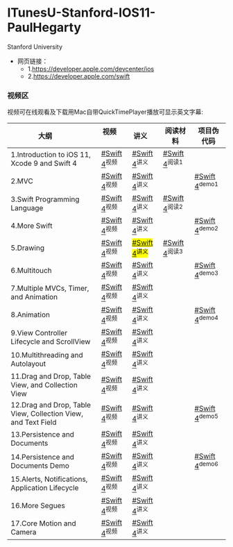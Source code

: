 # ITunesU-Stanford-IOS11-PaulHegarty
Stanford University

- 网页链接：
	- 1.https://developer.apple.com/devcenter/ios
	- 2.https://developer.apple.com/swift

### 视频区

视频可在线观看及下载用Mac自带QuickTimePlayer播放可显示英文字幕:

大纲         | 视频           | 讲义     |   阅读材料  |  项目伪代码 |
--------------------|------------------|-----------------------|---------------------|---|
1.Introduction to iOS 11, Xcode 9 and Swift 4 | [#Swift 4](https://p1-u.itunes.apple.com/WebObjects/LZStudent.woa/ra/1/courses/CODOAOSRJY0GOAQH/materials/MADZGRJYYKMISZND/download/dl.m4v)<sup>视频</sup>   | [#Swift 4](https://p1-u.itunes.apple.com/WebObjects/LZStudent.woa/ra/1/courses/CODOAOSRJY0GOAQH/materials/MAENCR1FANSBHI0G/download/dl.pdf)<sup>讲义</sup>   |   [#Swift 4](https://p1-u.itunes.apple.com/WebObjects/LZStudent.woa/ra/1/courses/CODOAOSRJY0GOAQH/materials/MAFYKAJQUOZUQBSH/download/dl.pdf)<sup>阅读1</sup>|
2.MVC       | [#Swift 4](https://p1-u.itunes.apple.com/WebObjects/LZStudent.woa/ra/1/courses/CODOAOSRJY0GOAQH/materials/MAEJ3F0MCPGTOJTE/download/dl.m4v)<sup>视频</sup>   | [#Swift 4](https://p1-u.itunes.apple.com/WebObjects/LZStudent.woa/ra/1/courses/CODOAOSRJY0GOAQH/materials/MAENCR1FANSBHI0G/download/dl.pdf)<sup>讲义</sup>   |    |  [#Swift 4](https://p1-u.itunes.apple.com/WebObjects/LZStudent.woa/ra/1/courses/CODOAOSRJY0GOAQH/materials/MAEH3GKBFASIKURJ/download/dl.pdf)<sup>demo1</sup>  |
3.Swift Programming Language  | [#Swift 4](https://p1-u.itunes.apple.com/WebObjects/LZStudent.woa/ra/1/courses/CODOAOSRJY0GOAQH/materials/MAEFTGOILZW1VRZE/download/dl.m4v)<sup>视频</sup>      | [#Swift 4](https://p1-u.itunes.apple.com/WebObjects/LZStudent.woa/ra/1/courses/CODOAOSRJY0GOAQH/materials/MADB001OSUTS3RGH/download/dl.pdf)<sup>讲义</sup>        |[#Swift 4](https://p1-u.itunes.apple.com/WebObjects/LZStudent.woa/ra/1/courses/CODOAOSRJY0GOAQH/materials/MAFYKAJQUOZUQBSH/download/dl.pdf)<sup>阅读2</sup>|
4.More Swift      | [#Swift 4](https://p1-u.itunes.apple.com/WebObjects/LZStudent.woa/ra/1/courses/CODOAOSRJY0GOAQH/materials/MAFQOD0MHFEDNUEI/download/dl.m4v)<sup>视频</sup>  | [#Swift 4](https://p1-u.itunes.apple.com/WebObjects/LZStudent.woa/ra/1/courses/CODOAOSRJY0GOAQH/materials/MAEE3QOHOJJKD0OE/download/dl.pdf)<sup>讲义</sup>    | |[#Swift 4](https://p1-u.itunes.apple.com/WebObjects/LZStudent.woa/ra/1/courses/CODOAOSRJY0GOAQH/materials/MAFADRYVELCRJZLE/download/dl.pdf)<sup>demo2</sup>|
5.Drawing           | [#Swift 4](https://p1-u.itunes.apple.com/WebObjects/LZStudent.woa/ra/1/courses/CODOAOSRJY0GOAQH/materials/MAEXXOGLVJ2ZTHBJ/download/dl.m4v)<sup>视频</sup>    | <mark>[#Swift 4](https://p1-u.itunes.apple.com/WebObjects/LZStudent.woa/ra/1/courses/CODOAOSRJY0GOAQH/materials/MADUDURXRYWFSISH/download/dl.pdf)<sup>讲义</sup></mark>  |[#Swift 4](https://p1-u.itunes.apple.com/WebObjects/LZStudent.woa/ra/1/courses/CODOAOSRJY0GOAQH/materials/MAFOZAKXSU0RMDRE/download/dl.pdf)<sup>阅读3</sup>|
6.Multitouch         | [#Swift 4](https://p1-u.itunes.apple.com/WebObjects/LZStudent.woa/ra/1/courses/CODOAOSRJY0GOAQH/materials/MAFYLRRSPTTANK2G/download/dl.m4v)<sup>视频</sup>     | [#Swift 4](https://p1-u.itunes.apple.com/WebObjects/LZStudent.woa/ra/1/courses/CODOAOSRJY0GOAQH/materials/MADT01DBENDHMRWC/download/dl.pdf)<sup>讲义</sup>   | |[#Swift 4](https://p1-u.itunes.apple.com/WebObjects/LZStudent.woa/ra/1/courses/CODOAOSRJY0GOAQH/materials/MAFWDEMHCN0JBXZA/download/dl.pdf)<sup>demo3</sup>
7.Multiple MVCs, Timer, and Animation            | [#Swift 4](https://p1-u.itunes.apple.com/WebObjects/LZStudent.woa/ra/1/courses/CODOAOSRJY0GOAQH/materials/MAFNOOZKY3QOILHC/download/dl.m4v)<sup>视频</sup>      | [#Swift 4](https://p1-u.itunes.apple.com/WebObjects/LZStudent.woa/ra/1/courses/CODOAOSRJY0GOAQH/materials/MAEKAIQQBVZCORUD/download/dl.pdf)<sup>讲义</sup>         |
8.Animation           | [#Swift 4](https://p1-u.itunes.apple.com/WebObjects/LZStudent.woa/ra/1/courses/CODOAOSRJY0GOAQH/materials/MAFZVAHRS0EQOEAB/download/dl.m4v)<sup>视频</sup> | [#Swift 4](https://p1-u.itunes.apple.com/WebObjects/LZStudent.woa/ra/1/courses/CODOAOSRJY0GOAQH/materials/MAFBKG3RTSRPTVEB/download/dl.pdf)<sup>讲义</sup>   ||[#Swift 4](https://p1-u.itunes.apple.com/WebObjects/LZStudent.woa/ra/1/courses/CODOAOSRJY0GOAQH/materials/MAFAP0CHA23CSLNC/download/dl.pdf)<sup>demo4</sup>|
9.View Controller Lifecycle and ScrollView	|	[#Swift 4](https://p1-u.itunes.apple.com/WebObjects/LZStudent.woa/ra/1/courses/CODOAOSRJY0GOAQH/materials/MAFA0XA1GARU0YZD/download/dl.m4v)<sup>视频</sup>	|	[#Swift 4](https://p1-u.itunes.apple.com/WebObjects/LZStudent.woa/ra/1/courses/CODOAOSRJY0GOAQH/materials/MAFBQCUWLXYQLPAB/download/dl.pdf)<sup>讲义</sup>	|
10.Multithreading and Autolayout|		[#Swift 4](https://p1-u.itunes.apple.com/WebObjects/LZStudent.woa/ra/1/courses/CODOAOSRJY0GOAQH/materials/MAF2ANO0JM2ELIOC/download/dl.m4v)<sup>视频</sup>	|	[#Swift 4](https://p1-u.itunes.apple.com/WebObjects/LZStudent.woa/ra/1/courses/CODOAOSRJY0GOAQH/materials/MADZMFCXRHWZAD2A/download/dl.pdf)<sup>讲义</sup>	| 
11.Drag and Drop, Table View, and Collection View|		[#Swift 4](https://itunesu-assets.itunes.apple.com/apple-assets-us-std-000001/CobaltPublic128/v4/c8/4b/a1/c84ba1c1-d1b1-8cb3-8083-0cba3ea3013e/335-5035465745252410791-11_10_30_17_prores_CS193p_1080p_3mb_cc.m4v)<sup>视频</sup>	|	[#Swift 4](https://itunesu-assets.itunes.apple.com/apple-assets-us-std-000001/CobaltPublic128/v4/90/9f/cf/909fcfbf-7e6a-6722-fe59-27429115ff6b/317-8823617114003497609-CS193P_F17_Lecture_11.pdf)<sup>讲义</sup>	| 
12.Drag and Drop, Table View, Collection View, and Text Field|		[#Swift 4](https://itunesu-assets.itunes.apple.com/apple-assets-us-std-000001/CobaltPublic128/v4/d1/b4/67/d1b467d2-b5fc-f2e3-4b5f-8c431659db66/303-5025198319972677062-12_11_01_17_prores_CS193p_1080p_3mb_cc.m4v)<sup>视频</sup>	|	[#Swift 4](https://itunesu-assets.itunes.apple.com/apple-assets-us-std-000001/CobaltPublic118/v4/40/1e/67/401e6721-4436-fb80-2ca1-9d5378b2101e/306-4082649130340532415-CS193P_F17_Lecture_12.pdf)<sup>讲义</sup>	|| [#Swift 4](https://itunesu-assets.itunes.apple.com/apple-assets-us-std-000001/CobaltPublic118/v4/22/c3/00/22c30013-28dd-41eb-e104-a4594ec95dad/308-8518403617003934463-CS193P_F17_Assignment_5.pdf)<sup>demo5</sup>
13.Persistence and Documents|		[#Swift 4](https://itunesu-assets.itunes.apple.com/apple-assets-us-std-000001/CobaltPublic118/v4/d2/e4/c4/d2e4c497-670f-6b43-c919-6ec42e4481a9/312-9097236878835223246-13_11_06_17_prores_CS193p_1080p_3mb_cc.m4v)<sup>视频</sup>	|	[#Swift 4](https://itunesu-assets.itunes.apple.com/apple-assets-us-std-000001/CobaltPublic122/v4/b6/6b/ae/b66bae2e-4eaa-0b2f-ec1e-f056af95bde1/323-4247208383177102782-CS193P_F17_Lecture_13.pdf)<sup>讲义</sup>	| 
14.Persistence and Documents Demo|		[#Swift 4](https://itunesu-assets.itunes.apple.com/apple-assets-us-std-000001/CobaltPublic128/v4/0b/fe/9f/0bfe9fe6-faae-0470-a9b0-81c1908cf484/305-1366423083051400424-14_11_08_17_prores_1_CS193p_1080p_3mb_cc.m4v)<sup>视频</sup>	|	[#Swift 4](https://itunesu-assets.itunes.apple.com/apple-assets-us-std-000001/CobaltPublic128/v4/fa/71/a4/fa71a463-d836-f2d2-005d-e00ca2d84b48/322-5794459892624250293-CS193P_F17_Lecture_14.pdf)<sup>讲义</sup>	|| [#Swift 4](https://itunesu-assets.itunes.apple.com/apple-assets-us-std-000001/CobaltPublic128/v4/5a/46/19/5a4619d5-bee0-1379-e204-731912cea353/307-9138746427331321981-CS193P_F17_Assignment_6.pdf)<sup>demo6</sup>
15.Alerts, Notifications, Application Lifecycle|		[#Swift 4](https://itunesu-assets.itunes.apple.com/apple-assets-us-std-000001/CobaltPublic118/v4/ca/bd/dc/cabddc02-88ed-f3b1-42df-a9efb8271e48/532-3346936006580998385-15_11_13_17_prores_CS193p_1080p_3mb_cc.m4v)<sup>视频</sup>	|	[#Swift 4](https://itunesu-assets.itunes.apple.com/apple-assets-us-std-000001/CobaltPublic118/v4/1d/4d/19/1d4d19f2-e6de-0cb4-d7c7-f33d68f66b23/522-830176750758320683-CS193P_F17_Lecture_15.pdf)<sup>讲义</sup>	| 
16.More Segues|		[#Swift 4](https://itunesu-assets.itunes.apple.com/apple-assets-us-std-000001/CobaltPublic118/v4/53/9b/4d/539b4d08-12e4-e0ff-8429-21d3b3df534a/511-8983128522622077657-16_11_15_17_prores_CS193p_1080p_3mb.m4v)<sup>视频</sup>	|	[#Swift 4](https://itunesu-assets.itunes.apple.com/apple-assets-us-std-000001/CobaltPublic128/v4/71/df/17/71df17c8-daa9-747c-cc0e-610303b1129d/512-802352814004650525-CS193P_F17_Lecture_16.pdf)<sup>讲义</sup>	| 
17.Core Motion and Camera|		[#Swift 4](https://itunesu-assets.itunes.apple.com/apple-assets-us-std-000001/CobaltPublic128/v4/e9/be/0c/e9be0c8d-28dc-a6fd-8e71-8515c2f78ca5/506-4176003801724267012-17_11_29_17_WIP02_CS193p_1080p_3mb_cc.m4v)<sup>视频</sup>	|	[#Swift 4](https://itunesu-assets.itunes.apple.com/apple-assets-us-std-000001/CobaltPublic128/v4/2c/43/84/2c438427-46b9-efb4-d774-0edc98073f3b/520-5280642336803569160-CS193P_F17_Lecture_17_Slides.pdf)<sup>讲义</sup>	| 
